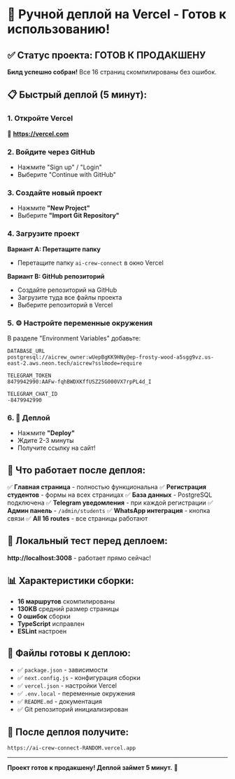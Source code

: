 # 🚀 Ручной деплой на Vercel - Готов к использованию!

## ✅ Статус проекта: ГОТОВ К ПРОДАКШЕНУ

**Билд успешно собран!** Все 16 страниц скомпилированы без ошибок.

## 📋 Быстрый деплой (5 минут):

### 1. Откройте Vercel
🔗 **https://vercel.com**

### 2. Войдите через GitHub
- Нажмите "Sign up" / "Login"
- Выберите "Continue with GitHub"

### 3. Создайте новый проект
- Нажмите **"New Project"**
- Выберите **"Import Git Repository"**

### 4. Загрузите проект
**Вариант A: Перетащите папку**
- Перетащите папку `ai-crew-connect` в окно Vercel

**Вариант B: GitHub репозиторий**
- Создайте репозиторий на GitHub
- Загрузите туда все файлы проекта
- Выберите репозиторий в Vercel

### 5. ⚙️ Настройте переменные окружения
В разделе "Environment Variables" добавьте:

```
DATABASE_URL
postgresql://aicrew_owner:wUepBgKK9HNy@ep-frosty-wood-a5sgg9vz.us-east-2.aws.neon.tech/aicrew?sslmode=require

TELEGRAM_TOKEN
8479942990:AAFw-fqhBWDXKffUSZ25G000VX7rpPL4d_I

TELEGRAM_CHAT_ID
-8479942990
```

### 6. 🚀 Деплой
- Нажмите **"Deploy"**
- Ждите 2-3 минуты
- Получите ссылку на сайт!

## 📱 Что работает после деплоя:

✅ **Главная страница** - полностью функциональна
✅ **Регистрация студентов** - формы на всех страницах
✅ **База данных** - PostgreSQL подключена
✅ **Telegram уведомления** - при каждой регистрации
✅ **Админ панель** - `/admin/students`
✅ **WhatsApp интеграция** - кнопка связи
✅ **All 16 routes** - все страницы работают

## 🎯 Локальный тест перед деплоем:
**http://localhost:3008** - работает прямо сейчас!

## 📊 Характеристики сборки:
- **16 маршрутов** скомпилированы
- **130KB** средний размер страницы
- **0 ошибок** сборки
- **TypeScript** исправлен
- **ESLint** настроен

## 🔧 Файлы готовы к деплою:
- ✅ `package.json` - зависимости
- ✅ `next.config.js` - конфигурация сборки
- ✅ `vercel.json` - настройки Vercel
- ✅ `.env.local` - переменные окружения
- ✅ `README.md` - документация
- ✅ Git репозиторий инициализирован

## 🎉 После деплоя получите:
`https://ai-crew-connect-RANDOM.vercel.app`

---
**Проект готов к продакшену! Деплой займет 5 минут.** 🚀